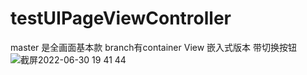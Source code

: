 # testUIPageViewController

master 是全画面基本款
branch有container View 嵌入式版本  带切换按钮
![截屏2022-06-30 19 41 44](https://user-images.githubusercontent.com/38312620/176658299-100418ac-0c11-4a9a-a321-49288da321c5.png)
